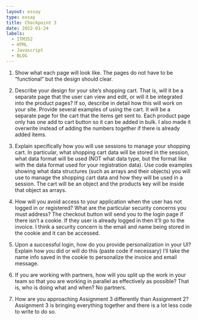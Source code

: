 ```yaml
---
layout: essay
type: essay
title: Checkpoint 3
date: 2022-01-24
labels:
  - ITM352
  - HTML
  - Javascript
  - BLOG
---
```

1. Show what each page will look like. The pages do not have to be “functional” but the design should clear. 


2. Describe your design for your site’s shopping cart. That is, will it be a separate page that the user can view and edit, or will it be integrated into the product pages? If so, describe in detail how this will work on your site. Provide several examples of using the cart.
It will be a separate page for the cart that the items get sent to. Each product page only has one add to cart button so it can be added in bulk. I also made it overwrite instead of adding the numbers together if there is already added items.

3. Explain specifically how you will use sessions to manage your shopping cart. In particular, what shopping cart data will be stored in the session, what data format will be used (NOT what data type, but the format like with the data format used for your registration data). Use code examples showing what data structures (such as arrays and their objects) you will use to manage the shopping cart data and how they will be used in a session.
The cart will be an object and the products key will be inside that object as arrays.

4.  How will you avoid access to your application when the user has not logged in or registered? What are the particular security concerns you must address?
The checkout button will send you to the login page if there isn’t a cookie. If they user is already logged in then it’ll go to the invoice. I think a security concern is the email and name being stored in the cookie and it can be accessed.

5. Upon a successful login, how do you provide personalization in your UI? Explain how you did or will do this (paste code if necessary)
I’ll take the name info saved in the cookie to personalize the invoice and email message.

6.  If you are working with partners, how will you split up the work in your team so that you are working in parallel as effectively as possible? That is, who is doing what and when?
No partners.

7. How are you approaching Assignment 3 differently than Assignment 2?
Assignment 3 is bringing everything together and there is a lot less code to write to do so. 
